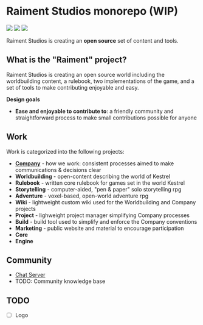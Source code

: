 # Raiment Studios monorepo (WIP)

![](https://img.shields.io/badge/license-MIT-039) 
[![](https://img.shields.io/badge/chat-zulip-518)](https://raiment-studios.zulipchat.com/)
![](https://img.shields.io/badge/feedback-welcome!-1a1)


Raiment Studios is creating an **open source** set of content and tools. 

## What is the "Raiment" project?

Raiment Studios is creating an open source world including the worldbuilding content, a rulebook, two implementations of the game, and a set of tools to make contributing enjoyable and easy.

**Design goals**

* **Ease and enjoyable to contribute to**: a friendly community and straightforward process to make small contributions possible for anyone


## Work

Work is categorized into the following projects:

* [**Company**](source/projects/company) - how we work: consistent processes aimed to make communications & decisions clear
* **Worldbuilding** - open-content describing the world of Kestrel
* **Rulebook** - written core rulebook for games set in the world Kestrel
* **Storytelling** - computer-aided, "pen & paper" solo storytelling rpg
* **Adventure** - voxel-based, open-world adventure rpg
* **Wiki** - lightweight custom wiki used for the Worldbuilding and Company projects
* **Project** - lighweight project manager simplifying Company processes
* **Build** - build tool used to simplify and enforce the Company conventions
* **Marketing** - public website and material to encourage participation
* **Core**
* **Engine**


## Community

* [Chat Server](https://raiment-studios.zulipchat.com/)
* TODO: Community knowledge base

## TODO

- [ ] Logo
